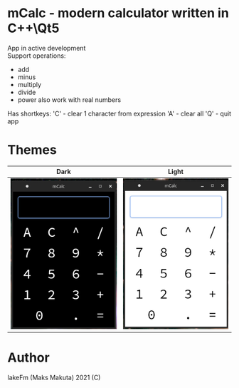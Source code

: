<h1> mCalc - modern calculator written in C++\Qt5 </h1>

App in active development <br>
Support operations: <br>
 - add
 - minus
 - multiply
 - divide
 - power
also work with real numbers

Has shortkeys:
'C' -  clear 1 character from expression
'A' - clear all
'Q' - quit app

# Themes

|             Dark              |               Light           |
|:-----------------------------:|:-----------------------------:|
|![dark theme](./img/dark.png)  |![light theme](./img/light.png)|

# Author

lakeFm (Maks Makuta) 2021 (C)